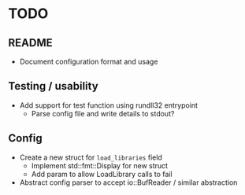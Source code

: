 # TODO

## README

- Document configuration format and usage

## Testing / usability

- Add support for test function using rundll32 entrypoint
  - Parse config file and write details to stdout?

## Config

- Create a new struct for `load_libraries` field
  - Implement std::fmt::Display for new struct
  - Add param to allow LoadLibrary calls to fail
- Abstract config parser to accept io::BufReader / similar abstraction
